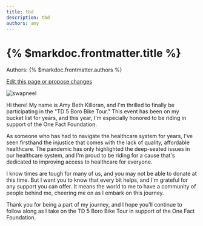 ```yaml
---
title: tbd
description: tbd
authors: amy
---
```


# {% $markdoc.frontmatter.title %}

Authors: {% $markdoc.frontmatter.authors %}

[Edit this page or propose changes](https://github.com/onefact/onefact.org/edit/main/pages/five-boro-bike-tour/amy.md)

![swapneel](/images/amy.jpg)

Hi there! My name is Amy Beth Killoran, and I'm thrilled to finally be participating in the "TD 5 Boro Bike Tour." This event has been on my bucket list for years, and this year, I'm especially honored to be riding in support of the One Fact Foundation. 

As someone who has had to navigate the healthcare system for years, I've seen firsthand the injustice that comes with the lack of quality, affordable healthcare. The pandemic has only highlighted the deep-seated issues in our healthcare system, and I'm proud to be riding for a cause that's dedicated to improving access to healthcare for everyone.

I know times are tough for many of us, and you may not be able to donate at this time. But I want you to know that every bit helps, and I'm grateful for any support you can offer. It means the world to me to have a community of people behind me, cheering me on as I embark on this journey.

Thank you for being a part of my journey, and I hope you'll continue to follow along as I take on the TD 5 Boro Bike Tour in support of the One Fact Foundation.


